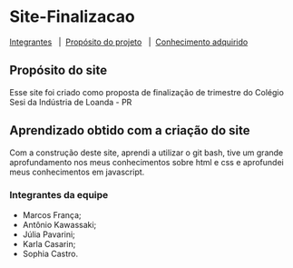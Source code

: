 # Site-Finalizacao
<a href="#integrantes-da-equipe">Integrantes</a> &nbsp;&nbsp;|&nbsp;&nbsp;<a href="#propósito-do-site">Propósito do projeto</a> &nbsp;&nbsp;|&nbsp;&nbsp;<a href="#aprendizado-obtido-com-a-criação-do-site">Conhecimento adquirido</a>

## Propósito do site
 Esse site foi criado como proposta de finalização de trimestre do Colégio Sesi da Indústria de Loanda - PR

 ## Aprendizado obtido com a criação do site
 Com a construção deste site, aprendi a utilizar o git bash, tive um grande aprofundamento nos meus conhecimentos sobre html e css e aprofundei meus conhecimentos em javascript.

 ### Integrantes da equipe
 - Marcos França;
 - Antônio Kawassaki;
 - Júlia Pavarini;
 - Karla Casarin;
 - Sophia Castro.
